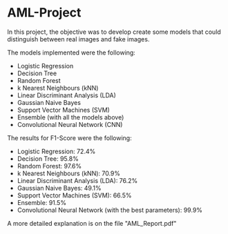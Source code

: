 # AML-Project

In this project, the objective was to develop create some models that could distinguish between real images and fake images.

The models implemented were the following:
- Logistic Regression
- Decision Tree
- Random Forest
- k Nearest Neighbours (kNN)
- Linear Discriminant Analysis (LDA)
- Gaussian Naive Bayes
- Support Vector Machines (SVM)
- Ensemble (with all the models above)
- Convolutional Neural Network (CNN)

The results for F1-Score were the following:
- Logistic Regression: 72.4%
- Decision Tree: 95.8%
- Random Forest: 97.6%
- k Nearest Neighbours (kNN): 70.9%
- Linear Discriminant Analysis (LDA): 76.2%
- Gaussian Naive Bayes: 49.1%
- Support Vector Machines (SVM): 66.5%
- Ensemble: 91.5%
- Convolutional Neural Network (with the best parameters): 99.9%

A more detailed explanation is on the file "AML_Report.pdf"
